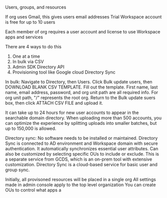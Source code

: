 Users, groups, and resources

If org uses Gmail, this gives users email addresses
Trial Workspace account is free for up to 10 users

Each member of org requires a user account and license to use Workspace apps and services

There are 4 ways to do this
1. One at a time
2.  In bulk via CSV
3. Admin SDK Directory API
4. Provisioning tool like Google cloud Directory Sync

In bulk: 
Navigate to Directory, then Users. Click Bulk update users, then DOWNLOAD BLANK CSV TEMPLATE. Fill out the template. First name, last name, email address, password, and org unit path are all required info. For org unit path, "/" represents the root org. Return to the Bulk update suers box, then click ATTACH CSV FILE and upload it.

It can take up to 24 hours for new user accounts to appear in the searchable domain directory. When uploading more than 500 accounts, you can optimize the experience by splitting uploads into smaller batches, but up to 150,000 is allowed.

Directory sync:
No software needs to be installed or maintained. Directory Sync is connected to AD environment and Workspace domain with secure authentication. It automatically synchronizes essential user attributes. Can also be customized by selecting specific OUs to include or exclude. This is a separate service from GCDS, which is an on-prem tool with extensive customization. Directory Sync is a cloud-based service for basic user and group sync.

Initially, all provisoned resources will be placed in a single org
All settings made in admin console apply to the top level organization
You can create OUs to control what apps a